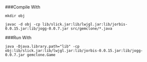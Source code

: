 ###Compile With

`mkdir obj`

`javac -d obj -cp lib/slick.jar:lib/lwjgl.jar:lib/jorbis-0.0.15.jar:lib/jogg-0.0.7.jar src/gemclone/*.java`

###Run With

`java -Djava.library.path="lib" -cp obj:lib/slick.jar:lib/lwjgl.jar:lib/jorbis-0.0.15.jar:lib/jogg-0.0.7.jar gemclone.Game`
